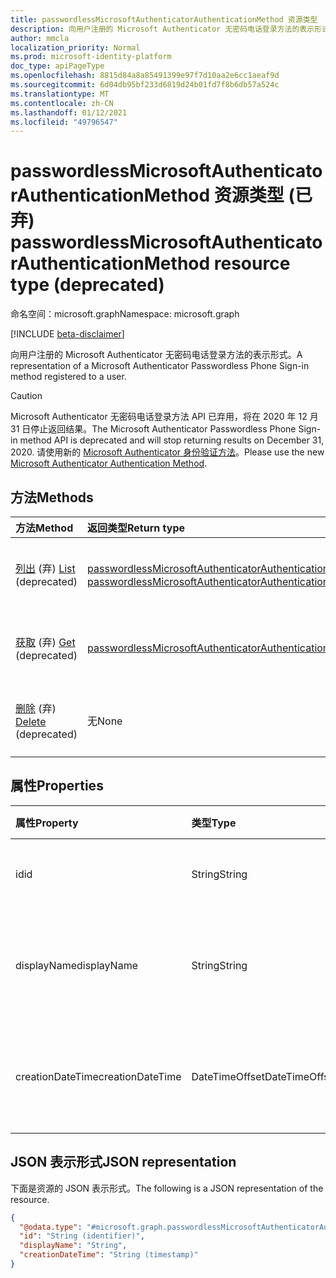 ```yaml
---
title: passwordlessMicrosoftAuthenticatorAuthenticationMethod 资源类型
description: 向用户注册的 Microsoft Authenticator 无密码电话登录方法的表示形式。
author: mmcla
localization_priority: Normal
ms.prod: microsoft-identity-platform
doc_type: apiPageType
ms.openlocfilehash: 8815d84a8a85491399e97f7d10aa2e6cc1aeaf9d
ms.sourcegitcommit: 6d04db95bf233d6819d24b01fd7f8b6db57a524c
ms.translationtype: MT
ms.contentlocale: zh-CN
ms.lasthandoff: 01/12/2021
ms.locfileid: "49796547"
---
```

# <a name="passwordlessmicrosoftauthenticatorauthenticationmethod-resource-type-deprecated"></a><span data-ttu-id="c2f67-103">passwordlessMicrosoftAuthenticatorAuthenticationMethod 资源类型 (已弃) </span><span class="sxs-lookup"><span data-stu-id="c2f67-103">passwordlessMicrosoftAuthenticatorAuthenticationMethod resource type (deprecated)</span></span>

<span data-ttu-id="c2f67-104">命名空间：microsoft.graph</span><span class="sxs-lookup"><span data-stu-id="c2f67-104">Namespace: microsoft.graph</span></span>

[!INCLUDE [beta-disclaimer](../../includes/beta-disclaimer.md)]

<span data-ttu-id="c2f67-105">向用户注册的 Microsoft Authenticator 无密码电话登录方法的表示形式。</span><span class="sxs-lookup"><span data-stu-id="c2f67-105">A representation of a Microsoft Authenticator Passwordless Phone Sign-in method registered to a user.</span></span>

> [!CAUTION]
> <span data-ttu-id="c2f67-106">Microsoft Authenticator 无密码电话登录方法 API 已弃用，将在 2020 年 12 月 31 日停止返回结果。</span><span class="sxs-lookup"><span data-stu-id="c2f67-106">The Microsoft Authenticator Passwordless Phone Sign-in method API is deprecated and will stop returning results on December 31, 2020.</span></span> <span data-ttu-id="c2f67-107">请使用新的 [Microsoft Authenticator 身份验证方法](../resources/microsoftAuthenticatorAuthenticationMethod.md)。</span><span class="sxs-lookup"><span data-stu-id="c2f67-107">Please use the new [Microsoft Authenticator Authentication Method](../resources/microsoftAuthenticatorAuthenticationMethod.md).</span></span>


## <a name="methods"></a><span data-ttu-id="c2f67-108">方法</span><span class="sxs-lookup"><span data-stu-id="c2f67-108">Methods</span></span>
|<span data-ttu-id="c2f67-109">方法</span><span class="sxs-lookup"><span data-stu-id="c2f67-109">Method</span></span>|<span data-ttu-id="c2f67-110">返回类型</span><span class="sxs-lookup"><span data-stu-id="c2f67-110">Return type</span></span>|<span data-ttu-id="c2f67-111">说明</span><span class="sxs-lookup"><span data-stu-id="c2f67-111">Description</span></span>|
|:---|:---|:---|
|<span data-ttu-id="c2f67-112">[列出](../api/passwordlessmicrosoftauthenticatorauthenticationmethod-list.md) (弃) </span><span class="sxs-lookup"><span data-stu-id="c2f67-112">[List](../api/passwordlessmicrosoftauthenticatorauthenticationmethod-list.md) (deprecated)</span></span>|<span data-ttu-id="c2f67-113">[passwordlessMicrosoftAuthenticatorAuthenticationMethod](../resources/passwordlessmicrosoftauthenticatorauthenticationmethod.md) 集合</span><span class="sxs-lookup"><span data-stu-id="c2f67-113">[passwordlessMicrosoftAuthenticatorAuthenticationMethod](../resources/passwordlessmicrosoftauthenticatorauthenticationmethod.md) collection</span></span>|<span data-ttu-id="c2f67-114">检索用户的无密码MicrosoftAuthenticatorAuthenticationMethod 对象及其属性的列表。</span><span class="sxs-lookup"><span data-stu-id="c2f67-114">Retrieve a list of a user's passwordlessMicrosoftAuthenticatorAuthenticationMethod objects and their properties.</span></span>|
|<span data-ttu-id="c2f67-115">[获取](../api/passwordlessmicrosoftauthenticatorauthenticationmethod-get.md) (弃) </span><span class="sxs-lookup"><span data-stu-id="c2f67-115">[Get](../api/passwordlessmicrosoftauthenticatorauthenticationmethod-get.md) (deprecated)</span></span>|[<span data-ttu-id="c2f67-116">passwordlessMicrosoftAuthenticatorAuthenticationMethod</span><span class="sxs-lookup"><span data-stu-id="c2f67-116">passwordlessMicrosoftAuthenticatorAuthenticationMethod</span></span>](../resources/passwordlessmicrosoftauthenticatorauthenticationmethod.md)|<span data-ttu-id="c2f67-117">读取用户的无密码MicrosoftAuthenticatorAuthenticationMethod 对象的属性和关系。</span><span class="sxs-lookup"><span data-stu-id="c2f67-117">Read the properties and relationships of a user's passwordlessMicrosoftAuthenticatorAuthenticationMethod object.</span></span>|
|<span data-ttu-id="c2f67-118">[删除](../api/passwordlessmicrosoftauthenticatorauthenticationmethod-delete.md) (弃) </span><span class="sxs-lookup"><span data-stu-id="c2f67-118">[Delete](../api/passwordlessmicrosoftauthenticatorauthenticationmethod-delete.md) (deprecated)</span></span>|<span data-ttu-id="c2f67-119">无</span><span class="sxs-lookup"><span data-stu-id="c2f67-119">None</span></span>|<span data-ttu-id="c2f67-120">删除用户的无密码MicrosoftAuthenticatorAuthenticationMethod 对象。</span><span class="sxs-lookup"><span data-stu-id="c2f67-120">Deletes a user's passwordlessMicrosoftAuthenticatorAuthenticationMethod object.</span></span>|


## <a name="properties"></a><span data-ttu-id="c2f67-121">属性</span><span class="sxs-lookup"><span data-stu-id="c2f67-121">Properties</span></span>
|<span data-ttu-id="c2f67-122">属性</span><span class="sxs-lookup"><span data-stu-id="c2f67-122">Property</span></span>|<span data-ttu-id="c2f67-123">类型</span><span class="sxs-lookup"><span data-stu-id="c2f67-123">Type</span></span>|<span data-ttu-id="c2f67-124">说明</span><span class="sxs-lookup"><span data-stu-id="c2f67-124">Description</span></span>|
|:---|:---|:---|
|<span data-ttu-id="c2f67-125">id</span><span class="sxs-lookup"><span data-stu-id="c2f67-125">id</span></span>|<span data-ttu-id="c2f67-126">String</span><span class="sxs-lookup"><span data-stu-id="c2f67-126">String</span></span>|<span data-ttu-id="c2f67-127">身份验证方法标识符。</span><span class="sxs-lookup"><span data-stu-id="c2f67-127">The authentication method identifier.</span></span>|
|<span data-ttu-id="c2f67-128">displayName</span><span class="sxs-lookup"><span data-stu-id="c2f67-128">displayName</span></span>|<span data-ttu-id="c2f67-129">String</span><span class="sxs-lookup"><span data-stu-id="c2f67-129">String</span></span>|<span data-ttu-id="c2f67-130">用户显示名称移动设备的运行时间。</span><span class="sxs-lookup"><span data-stu-id="c2f67-130">The display name of the mobile device as given by the user.</span></span>|
|<span data-ttu-id="c2f67-131">creationDateTime</span><span class="sxs-lookup"><span data-stu-id="c2f67-131">creationDateTime</span></span>|<span data-ttu-id="c2f67-132">DateTimeOffset</span><span class="sxs-lookup"><span data-stu-id="c2f67-132">DateTimeOffset</span></span>|<span data-ttu-id="c2f67-133">向用户注册此方法的时间戳。</span><span class="sxs-lookup"><span data-stu-id="c2f67-133">The timestamp when this method was registered to the user.</span></span>|


## <a name="json-representation"></a><span data-ttu-id="c2f67-134">JSON 表示形式</span><span class="sxs-lookup"><span data-stu-id="c2f67-134">JSON representation</span></span>
<span data-ttu-id="c2f67-135">下面是资源的 JSON 表示形式。</span><span class="sxs-lookup"><span data-stu-id="c2f67-135">The following is a JSON representation of the resource.</span></span>
<!-- {
  "blockType": "resource",
  "keyProperty": "id",
  "@odata.type": "microsoft.graph.passwordlessMicrosoftAuthenticatorAuthenticationMethod",
  "baseType": "microsoft.graph.authenticationMethod",
  "openType": false
}
-->
``` json
{
  "@odata.type": "#microsoft.graph.passwordlessMicrosoftAuthenticatorAuthenticationMethod",
  "id": "String (identifier)",
  "displayName": "String",
  "creationDateTime": "String (timestamp)"
}
```

